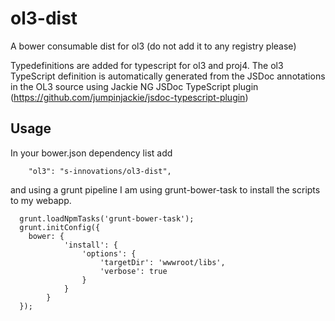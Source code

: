 # ol3-dist
A bower consumable dist for ol3 (do not add it to any registry please)

Typedefinitions are added for typescript for ol3 and proj4. The ol3 TypeScript definition is automatically generated from the JSDoc annotations in the OL3 source using Jackie NG JSDoc TypeScript plugin (https://github.com/jumpinjackie/jsdoc-typescript-plugin)

## Usage
In your bower.json dependency list add
```
    "ol3": "s-innovations/ol3-dist",
```
and using a grunt pipeline I am using grunt-bower-task to install the scripts to my webapp.
```
  grunt.loadNpmTasks('grunt-bower-task');
  grunt.initConfig({
    bower: {
            'install': {
                'options': {
                    'targetDir': 'wwwroot/libs',
                    'verbose': true
                }
            }
        }
  });
```
